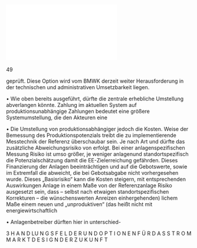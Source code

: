 ![./pages/page51.pdf](../assets/./pages/page51.pdf)




49

geprüft.
Diese Option wird vom BMWK derzeit weiter
Herausforderung in der technischen und administrativen Umsetzbarkeit liegen.

• Wie oben bereits ausgeführt, dürfte die zentrale
erhebliche Umstellung abverlangen könnte.
Zahlung im aktuellen System auf produktionsunabhängige Zahlungen bedeutet eine größere Systemumstellung, die den Akteuren eine

• Die Umstellung von produktionsabhängiger
jedoch die Kosten.
Weise der Bemessung des Produktionspotenzials treibt die zu implementierende Messtechnik
der Referenz überschaubar sein. Je nach Art und
dürfte das zusätzliche Abweichungsrisiko von
erfolgt. Bei einer anlagenspezifischen Messung
Risiko ist umso größer, je weniger anlagenund standortspezifisch die Potenzialschätzung
damit die EE-Zielerreichung gefährden. Dieses
Finanzierung der Anlagen beeinträchtigen und
auf die Gebotswerte, sowie im Extremfall die
abweicht, die bei Gebotsabgabe nicht vorhergesehen wurde. Dieses „Basisrisiko“ kann die Kosten steigern, mit entsprechenden Auswirkungen
Anlage in einem Maße von der Referenzanlage
Risiko ausgesetzt sein, dass – selbst nach etwaigen standortspezifischen Korrekturen – die
wünschenswerten Anreizen einhergehenden)
lichem Maße einem neuen und „unproduktiven“ (das heißt nicht mit energiewirtschaftlich

• Anlagenbetreiber dürften hier in unterschied-

3 H A N D LU N G S F E L D E R U N D O P T I O N E N F Ü R D A S S T R O M M A R K T D E S I G N D E R Z U K U N F T
